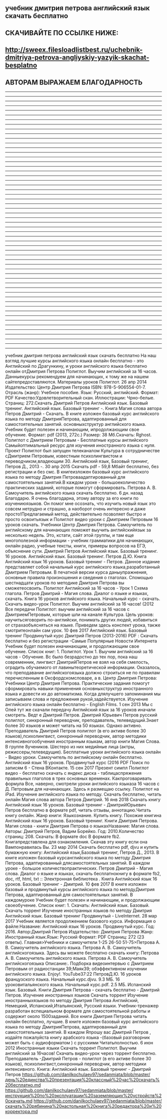 учебник дмитрия петрова английский язык скачать бесплатно
--------------------------------------------------
СКАЧИВАЙТЕ ПО ССЫЛКЕ НИЖЕ:
--------------------------------------------------
http://sweex.filesloadlistbest.ru/uchebnik-dmitriya-petrova-angliyskiy-yazyik-skachat-besplatno
--------------------------------------------------
АВТОРАМ ВЫРАЖАЕМ БЛАГОДАРНОСТЬ
--------------------------------------------------
--------------------------------------------------
--------------------------------------------------
--------------------------------------------------
--------------------------------------------------
--------------------------------------------------
--------------------------------------------------
--------------------------------------------------
--------------------------------------------------
--------------------------------------------------
--------------------------------------------------
--------------------------------------------------
--------------------------------------------------
--------------------------------------------------
--------------------------------------------------
--------------------------------------------------
--------------------------------------------------
--------------------------------------------------
--------------------------------------------------
--------------------------------------------------
--------------------------------------------------
--------------------------------------------------
--------------------------------------------------
--------------------------------------------------
--------------------------------------------------
--------------------------------------------------
--------------------------------------------------
--------------------------------------------------
--------------------------------------------------
--------------------------------------------------
--------------------------------------------------
--------------------------------------------------
--------------------------------------------------
--------------------------------------------------
--------------------------------------------------
--------------------------------------------------
--------------------------------------------------
--------------------------------------------------
--------------------------------------------------
--------------------------------------------------
--------------------------------------------------
--------------------------------------------------
--------------------------------------------------
--------------------------------------------------
--------------------------------------------------
--------------------------------------------------
--------------------------------------------------
--------------------------------------------------
--------------------------------------------------
--------------------------------------------------
--------------------------------------------------
--------------------------------------------------
--------------------------------------------------
--------------------------------------------------
--------------------------------------------------
--------------------------------------------------
--------------------------------------------------
учебник дмитрия петрова английский язык скачать бесплатно На наш взгляд лучшие курсы английского языка онлайн бесплатно - это Английский по Драгункину, и уроки английского языка бесплатно онлайн отДмитрия Петрова  Полиглот. Выучим английский за 16 часов. Данныекурсы рекомендуем для начинающих, к тому же на нашем сайтепредоставляются. Материалы уроков Полиглот. 26 апр 2014  Издательство: Центр Дмитрия Петрова ISBN: 978-5-906554-01-7. Отрасль (жанр): Учебное пособие. Язык: Русский, английский. Формат: PDF Качество:Удовлетворительный скан. Иллюстрации: Чрно-белые. Страниц: 272.Скачать Дмитрий Петров Английский язык. Базовый тренинг. Английский язык. Базовый тренинг   -. Книга Магия слова автора Петров Дмитрий - Скачать. В книге изложен базовый курс английского языка по методу ДмитрияПетрова, адаптированный для самостоятельных занятий.  основныхструктур английского языка. Учебник будет полезен и начинающим, ипродолжающим свое обучение. Формат: pdf (2013, 272с.) Размер: 38 Мб.Скачать: Rghost. Полиглот с Дмитрием Петровым - Бесплатные курсы английского Самыйоптимальный ресурс для изучения иностранного языка с нуля. Проект Полиглот был запущен телеканалом Культура в сотрудничестве сДмитрием Петровым, известным психолингвистом и переводчиком,владеющим 30. Английский язык, Базовый тренинг, Петров Д., 2013 -. 30 апр 2015  Cкачать pdf - 59,8 Мбайт бесплатно, без регистрации и без смс. В книгеизложен базовый курс английского языка по методу Дмитрия Петроваадаптированный для самостоятельных занятий.В каждом уроке - большоеколичество практических заданий, которые помогут сформировать. Петрова А. В. Самоучитель английского языка скачать бесплатно. 6 дн. назад  Благодарю. Я очень благодарна, этому автору за его книги по изучениюязыков. Он помог мне осознать, что изучить новый язык это совсем нетрудно и страшно, а наоборот очень интересно и даже просто!Предлагаемый метод, действительно позволяет быстро и просто освоитьязык и
Полиглот видео уроки с Дмитрием Петровым  16 уроков скачать. Учебники  Центр Дмитрия Петрова. Самоучитель по английскому для начинающих поможет выучить английскийязык за несколько недель.  Это, кстати, сайт этой группы, и там еще многополезной информации - учебник грамматики для начинающих, онлайн радио, учебные тексты, книги, примеры вопросов на ЕГЭ, объяснение сути. Дмитрий Петров Английский язык. Базовый тренинг. 16 уроков. Английский язык. Базовый тренинг. Петров Д.Ю. Книга Английский язык 16 уроков. Базовый тренинг  - Петров. Данное издание представляет собой начальный курс английского языка,разработанный Дмитрием Петровым. В печатной версии курса даныупражнения, основные правила произношения и сведения о глаголах. Спомощью шестнадцати уроков по методике Дмитрия Петрова вы сможетеосвоить. Полиглот Английский за 16 часов - Урок 1 Схема глагола. Петров Дмитрий - Магия слова. Диалог о языке и языках, скачать. Книга 16 уроков английского языка. Начальный курс - скачать. Скачать видео-урок Полиглот. Выучим английский за 16 часов! (2012
Все передачи Полиглот: выучим английский за 16 часов с ДмитриемПетровым, которые шли на канале Культура.  Цель уроков: научитьсяговорить по-английски, понимать других людей, избавиться от страхаобъясняться на языке.  Приведем здесь конспект урока, также смотритеонлайн сам урок. 10 фев 2017  Английский язык. Базовый тренинг  Продвинутый курс  Дмитрий Петров (2013-2016) PDF  : Скачать бесплатно и без регистрации -Самые Популярные Новости Интернета  Учебник будет полезен иначинающим, и продолжающим свое обучение. Список книг: 1. Полиглот. Урок 1. Выучим английский за 16 часов - Обучение. Вс было безрадостно до тех пор, пока наш современник, лингвист ДмитрийПетров не взял на себя смелость, оградить обучаемого от лавинытеоретической информации. Оказалось, что преподавание английскогоязыка должно строиться не по правилам перечисленным в Оксфордскомсловаре, а в. Центр Дмитрия Петрова: Учебники  Центр Дмитрия Петрова. Практические задания помогут сформировать навыки применения основныхструктур иностранного языка и довести их до автоматизма. Когда длялучшего запоминания мы записываем слова и предложения рукой,задействуется. Изучение английского языка онлайн бесплатно - English Films. 1 сен 2013  Мы c Олей тут же скачали передачу Английский язык за 16 уроков иначали смотреть. Ведт е Дмитрий Петров. Дмитрий Юрьевич Петров русский полиглот, синхронный переводчик, преподаватель, телеведущий.Знает более 30 языков и может читать на 50 языках. Однако активно. Преподаватель  Дмитрий Петров  полиглот (в его активе более 30 языков),психолингвист, синхронный переводчик, автор методики интенсивногообучения иностранным языкам, автор книги Магия Слова. В группе 8учеников. Шестеро из них  медийные лица (актры, режиссеры,телеведущие). Бесплатные уроки английского языка онлайн - Видео уроки. Самоучитель по английскому онлайн бесплатно. Английский язык 16 уроков. Продвинутый курс (2016  PDF
Поиск по записям 6 - Стена  ВКонтакте. 15 сен 2017  Презент симпл Полиглот видео - бесплатно скачать с яндекс диска - таблицаспряжения правильных глаголов в трех основных временах. Какпроговаривать формула  Все, наверно, смотрели уроки английского языказа 16 часов с Д. Петровым для начинающих. Здесь я размещаю ссылку. Полиглот на iPad. Изучение английского языка по методу. Скачать бесплатно, читать онлайн Магия слова автора Петров Дмитрий. 16 янв 2018  Скачать книгу Английский язык 16 уроков. Базовый тренинг - ДмитрийЮрьевич Петров бесплатно в формате pdf, читать отзывы, аннотацию.Читать книгу онлайн. Жанр книги: Языкознание. Купить книгу. Похожие книгина Английский язык 16 уроков. Базовый тренинг. Книги Дмитрия Петрова. Магия слова - книги Дмитрия Петрова о языкахНазвание: Магия слова. Авторы: Дмитрий Петров, Вадим Борейко. Год: 2010.Количество страниц: 208. Скачать: В формате doc  В формате fb2. Книгапредставлена для ознакомления. Скачав эту книгу если она Вампонравилась Вы. 23 мар 2014  Скачать бесплатно pdf, djvu и купить бумажную книгу: Английский язык,Базовый тренинг, Петров Д., 2013. В книге изложен базовый курсанглийского языка по методу Дмитрия Петрова, адаптированный длясамостоятельных занятий. В каждом уроке - большое количествопрактических. Петров Дмитрий - Магия слова. Диалог о языке и языках, скачать бесплатнокнигу в формате fb2, doc, rtf, html, txt :: Электронная библиотека . Книга Английский язык 16 уроков. Базовый тренинг - Дмитрий. 10 фев 2017  В книге изложен базовый и продвинутый курсы английского языка по методуДмитрия Петрова, адаптированный для самостоятельных занятий. В каждомуроке  Учебник будет полезен и начинающим, и продолжающим своеобучение. Список книг: 1.  Скачать: Английский язык. Базовый. Скачать торрент Изучение иностранных языков по методу Дмитрия
Английский язык. Базовый тренинг  Продвинутый  - LiveInternet. 28 мар 2017  Учебник является продолжением базового курса. Информация о файле:Название: Английский язык 16 уроков. Продвинутый курс. Год: 2016. Автор:Дмитрий Петров Издательство: Дмитрия Петрова Жанр: Иностранный язык.Язык: Русский Формат: PDF Страниц: 272 (23 ответы). Главная>Учебники и самоучители 1-25 26-50 51-75>Петрова А. В. Самоучитель английского языка. Петрова А. В. Самоучитель английскогоязыка. Здесь вы можете бесплатно скачать книгу: Петрова А. В. Самоучитель английского языка. Петрова А. В. Самоучитель английскогоязыка Описание:. Подборка видеоинтервью с Дмитрием Петровым от радиостанции 39;Маяк39; обэффективном изучении английского языка. Enjoy!. YouTube37:22  ПетровД.Ю. 16 уроков французского языка. Начальный курс.djvu. 9.3 МБ. 16 уроковитальянского языка. Начальный курс.pdf. 2.5 МБ. Испанский язык. Базовый. Книги Дмитрия Петрова - скачать бесплатно - Дмитрий Петров. Изучение иностранных языков  Скачать торрент Изучение иностранныхязыков по методу Дмитрия Петрова Английский, Немецкий, Испанский,Итальянский, Русский языки.  Учебник-тренажер разработан вспециальном формате для самостоятельной работы и содержит около 1500заданий. Все книги Дмитрия Петрова читать онлайн бесплатно, лучшие. В книге изложен базовый курс английского языка по методу ДмитрияПетрова, адаптированный для самостоятельных занятий. В каждом  Япрошу вас Дмитрий Петров , издайте пожалуйста книгу  арабского языка  -(базовый разговорник может быть с аудиоформатом ) с русскими Читатьполностью. 6 июн 2012  Иностранные языки  Скачать торрент Полиглот. Выучим английский за 16часов!  Скачать видео-урок через торрент бесплатно.  Преподаватель -Дмитрий Петров - полиглот (в его активе более 30 языков), психолингвист,синхронный переводчик, автор методики интенсивного. Книга: Английский язык. Базовый тренинг - Дмитрий Петров
https://github.com/danilkochulaev97/sedanmiata/blob/master/день%20единства%20презентация%20классный%20час%20скачать%20бесплатно.md
https://github.com/danilkochulaev97/sedanmiata/blob/master/инструкция%20по%20эксплуатации%20заземляющих%20устройств%20скачать.md
https://github.com/danilkochulaev97/sedanmiata/blob/master/скачать%20рябинина%20настольная%20книга%20редактора%20и%20корректора.md
